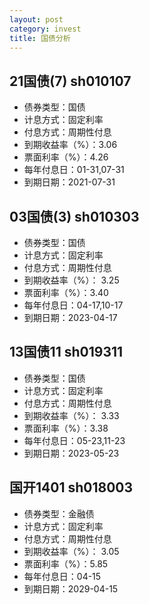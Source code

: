 ```yaml
---
layout: post
category: invest
title: 国债分析
---
```


## 21国债(7) sh010107 ##

- 债券类型：国债
- 计息方式：固定利率
- 付息方式：周期性付息
- 到期收益率（%）：3.06
- 票面利率（%）：4.26
- 每年付息日：01-31,07-31
- 到期日期：2021-07-31

## 03国债(3) sh010303 ##

- 债券类型：国债
- 计息方式：固定利率
- 付息方式：周期性付息
- 到期收益率（%）：	3.25
- 票面利率（%）：3.40
- 每年付息日：04-17,10-17
- 到期日期：2023-04-17

## 13国债11	sh019311 ##

- 债券类型：国债
- 计息方式：固定利率
- 付息方式：周期性付息
- 到期收益率（%）：	3.33
- 票面利率（%）：3.38
- 每年付息日：05-23,11-23
- 到期日期：2023-05-23

## 国开1401	sh018003 ##

- 债券类型：金融债
- 计息方式：固定利率
- 付息方式：周期性付息
- 到期收益率（%）：	3.05
- 票面利率（%）：5.85
- 每年付息日：04-15
- 到期日期：2029-04-15
